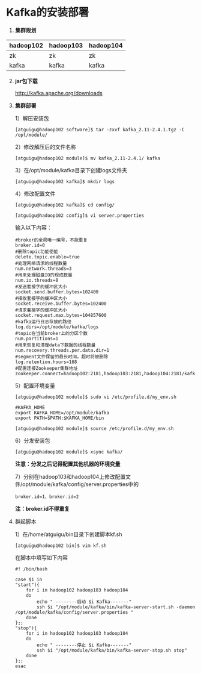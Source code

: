 # Kafka的安装部署

1. **集群规划**

| hadoop102 | hadoop103 | hadoop104 |
| --------- | --------- | --------- |
| zk        | zk        | zk        |
| kafka     | kafka     | kafka     |

2. **jar包下载**

    http://kafka.apache.org/downloads

3. **集群部署**

    1）解压安装包

    ```
    [atguigu@hadoop102 software]$ tar -zxvf kafka_2.11-2.4.1.tgz -C /opt/module/
    ```

    2）修改解压后的文件名称

    ```
    [atguigu@hadoop102 module]$ mv kafka_2.11-2.4.1/ kafka
    ```

    3）在/opt/module/kafka目录下创建logs文件夹

    ```
    [atguigu@hadoop102 kafka]$ mkdir logs
    ```

    4）修改配置文件

    ```
    [atguigu@hadoop102 kafka]$ cd config/
    
    [atguigu@hadoop102 config]$ vi server.properties
    ```

    输入以下内容：

    ```
    #broker的全局唯一编号，不能重复
    broker.id=0
    #删除topic功能使能
    delete.topic.enable=true
    #处理网络请求的线程数量
    num.network.threads=3
    #用来处理磁盘IO的现成数量
    num.io.threads=8
    #发送套接字的缓冲区大小
    socket.send.buffer.bytes=102400
    #接收套接字的缓冲区大小
    socket.receive.buffer.bytes=102400
    #请求套接字的缓冲区大小
    socket.request.max.bytes=104857600
    #kafka运行日志存放的路径
    log.dirs=/opt/module/kafka/logs
    #topic在当前broker上的分区个数
    num.partitions=1
    #用来恢复和清理data下数据的线程数量
    num.recovery.threads.per.data.dir=1
    #segment文件保留的最长时间，超时将被删除
    log.retention.hours=168
    #配置连接Zookeeper集群地址
    zookeeper.connect=hadoop102:2181,hadoop103:2181,hadoop104:2181/kafka
    ```

    5）配置环境变量

    ```
    [atguigu@hadoop102 module]$ sudo vi /etc/profile.d/my_env.sh
    ```

    ```
    #KAFKA_HOME
    export KAFKA_HOME=/opt/module/kafka
    export PATH=$PATH:$KAFKA_HOME/bin
    ```

    ```
    [atguigu@hadoop102 module]$ source /etc/profile.d/my_env.sh
    ```

    6）分发安装包

    ```
    [atguigu@hadoop102 module]$ xsync kafka/
    ```

    **注意：分发之后记得配置其他机器的环境变量**

    7）分别在hadoop103和hadoop104上修改配置文件/opt/module/kafka/config/server.properties中的

    ```
    broker.id=1、broker.id=2
    ```

    **注：broker.id不得重复**

4. 群起脚本

    1）在/home/atguigu/bin目录下创建脚本kf.sh

    ```
    [atguigu@hadoop102 bin]$ vim kf.sh
    ```

    在脚本中填写如下内容

    ```shell
    #! /bin/bash
    
    case $1 in
    "start"){
        for i in hadoop102 hadoop103 hadoop104
        do
            echo " --------启动 $i Kafka-------"
            ssh $i "/opt/module/kafka/bin/kafka-server-start.sh -daemon /opt/module/kafka/config/server.properties "
        done
    };;
    "stop"){
        for i in hadoop102 hadoop103 hadoop104
        do
            echo " --------停止 $i Kafka-------"
            ssh $i "/opt/module/kafka/bin/kafka-server-stop.sh stop"
        done
    };;
    esac
    ```

    